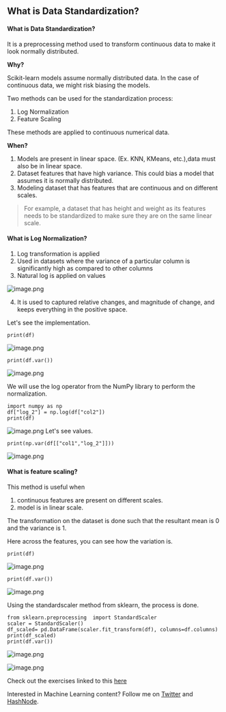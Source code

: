 ## What is Data Standardization?

 #### What is Data Standardization?

It is a preprocessing method used to transform continuous data to make it look normally distributed. 

**Why?**

Scikit-learn models assume normally distributed data. In the case of continuous data, we might risk biasing the models.

Two methods can be used for the standardization process:
1. Log Normalization
2. Feature Scaling

These methods are applied to continuous numerical data.

**When?**

1. Models are present in linear space. (Ex. KNN, KMeans, etc.),data must also be in linear space.
2. Dataset features that have high variance. This could bias a model that assumes it is normally distributed. 
3. Modeling dataset that has features that are continuous and on different scales. 
> For example, a dataset that has height and weight as its features needs to be standardized to make sure they are on the same linear scale.

#### What is Log Normalization?

1. Log transformation is applied
2. Used in datasets where the variance of a particular column is significantly high as compared to other columns
3. Natural log is applied on values

![image.png](https://cdn.hashnode.com/res/hashnode/image/upload/v1642770484282/TTQ1ZEYkw.png)

4. It is used to captured relative changes, and magnitude of change, and keeps everything in the positive space.

Let's see the implementation.

``` 
print(df) 
```

![image.png](https://cdn.hashnode.com/res/hashnode/image/upload/v1642770726107/Y5bhqEDVp.png)

``` 
print(df.var())
```

![image.png](https://cdn.hashnode.com/res/hashnode/image/upload/v1642770738314/DqEMoYHbC.png)

We will use the log operator from the NumPy library to perform the normalization.

``` 
import numpy as np
df["log_2"] = np.log(df["col2"])
print(df)

```

![image.png](https://cdn.hashnode.com/res/hashnode/image/upload/v1642770768558/J8SBzLm-V.png)
Let's see values.

```
print(np.var(df[["col1","log_2"]]))

```

![image.png](https://cdn.hashnode.com/res/hashnode/image/upload/v1642770825749/mNxa5rRZU5.png)


#### What is feature scaling?

This method is useful when 
1. continuous features are present on different scales. 
2. model is in linear scale.

The transformation on the dataset is done such that the resultant mean is 0 and the variance is 1.

Here across the features, you can see how the variation is.

```
print(df)
```

![image.png](https://cdn.hashnode.com/res/hashnode/image/upload/v1642776382839/PIOIrDxDH.png)
```
print(df.var())
```
![image.png](https://cdn.hashnode.com/res/hashnode/image/upload/v1642776418943/lR2Su08Lj.png)

Using the standardscaler method from sklearn, the process is done.

```
from sklearn.preprocessing  import StandardScaler
scaler = StandardScaler()
df_scaled= pd.DataFrame(scaler.fit_transform(df), columns=df.columns)
print(df_scaled)
print(df.var())

```

![image.png](https://cdn.hashnode.com/res/hashnode/image/upload/v1642776443908/FBChoCtcn.png)

![image.png](https://cdn.hashnode.com/res/hashnode/image/upload/v1642776460766/Fm6fv4aib.png)

Check out the exercises linked to this [here](https://github.com/manavmodi22/Preprocessing-for-Machine-Learning-in-Python/blob/main/data_preprocessing_chapter2_exercise.ipynb)
  
Interested in Machine Learning content? Follow me on [Twitter](https://twitter.com/manavmtwt) and [HashNode](https://hashnode.com/@manavmodi0004).




